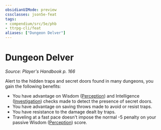 ```yaml
---
obsidianUIMode: preview
cssclasses: json5e-feat
tags:
- compendium/src/5e/phb
- ttrpg-cli/feat
aliases: ["Dungeon Delver"]
---
```

# Dungeon Delver
*Source: Player's Handbook p. 166*  

Alert to the hidden traps and secret doors found in many dungeons, you gain the following benefits:

- You have advantage on Wisdom ([Perception](/3-Mechanics/CLI/rules/skills.md#Perception)) and Intelligence ([Investigation](/3-Mechanics/CLI/rules/skills.md#Investigation)) checks made to detect the presence of secret doors.  
- You have advantage on saving throws made to avoid or resist traps.  
- You have resistance to the damage dealt by traps.  
- Traveling at a fast pace doesn't impose the normal -5 penalty on your passive Wisdom ([Perception](/3-Mechanics/CLI/rules/skills.md#Perception)) score.